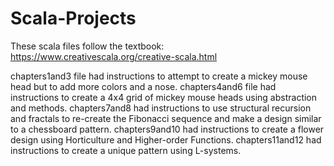 # Scala-Projects

These scala files follow the textbook: https://www.creativescala.org/creative-scala.html

chapters1and3 file had instructions to attempt to create a mickey mouse head but to add more colors and a nose.
chapters4and6 file had instructions to create a 4x4 grid of mickey mouse heads using abstraction and methods.
chapters7and8 had instructions to use structural recursion and fractals to re-create the Fibonacci sequence and make a design similar to a chessboard pattern.
chapters9and10 had instructions to create a flower design using Horticulture and Higher-order Functions.
chapters11and12 had instructions to create a unique pattern using L-systems. 
